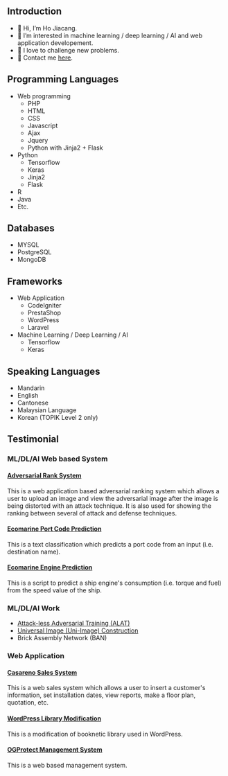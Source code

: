 ## Introduction
- 👋 Hi, I’m Ho Jiacang.
- 👀 I’m interested in machine learning / deep learning / AI and web application developement.
- 💪 I love to challenge new problems.
- 📧 Contact me [here](ho_jiacang@hotmail.com).

## Programming Languages
- Web programming
  - PHP
  - HTML
  - CSS
  - Javascript
  - Ajax
  - Jquery
  - Python with Jinja2 + Flask
- Python
  - Tensorflow
  - Keras
  - Jinja2
  - Flask
- R
- Java
- Etc.

## Databases
- MYSQL
- PostgreSQL
- MongoDB

## Frameworks
- Web Application
  - CodeIgniter
  - PrestaShop
  - WordPress
  - Laravel
- Machine Learning / Deep Learning / AI
  - Tensorflow
  - Keras

## Speaking Languages
- Mandarin
- English
- Cantonese
- Malaysian Language
- Korean (TOPIK Level 2 only)

## Testimonial
### ML/DL/AI Web based System
#### [Adversarial Rank System](/adversarial_rank_system)
This is a web application based adversarial ranking system which allows a user to upload an image and view the adversarial image after the image is being distorted with an attack technique. It is also used for showing the ranking between several of attack and defense techniques.

#### [Ecomarine Port Code Prediction](/ecomarine)
This is a text classification which predicts a port code from an input (i.e. destination name).

#### [Ecomarine Engine Prediction](https://github.com/canboy123/ecomarine_engine_prediction)
This is a script to predict a ship engine's consumption (i.e. torque and fuel) from the speed value of the ship.

### ML/DL/AI Work
- [Attack-less Adversarial Training (ALAT)](https://github.com/canboy123/alat)
- [Universal Image (Uni-Image) Construction](https://github.com/canboy123/uip)
- Brick Assembly Network (BAN)

### Web Application
#### [Casareno Sales System](/casareno)
This is a web sales system which allows a user to insert a customer's information, set installation dates, view reports, make a floor plan, quotation, etc.

#### [WordPress Library Modification](/sesb)
This is a modification of booknetic library used in WordPress.

#### [OGProtect Management System](/ogprotect)
This is a web based management system.

<!---
canboy123/canboy123 is a ✨ special ✨ repository because its `README.md` (this file) appears on your GitHub profile.
You can click the Preview link to take a look at your changes.
--->
